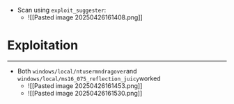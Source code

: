 - Scan using `exploit_suggester`:
	- ![[Pasted image 20250426161408.png]]

# Exploitation
---
- Both `windows/local/ntusermndragover`and `windows/local/ms16_075_reflection_juicy`worked
	- ![[Pasted image 20250426161453.png]]
	- ![[Pasted image 20250426161530.png]]